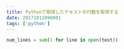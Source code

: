 ```yaml
---
title: Pythonで取得したテキストの行数を取得する
date: 20171011090001
tags: ['python']
---
```


```py
num_lines = sum(1 for line in open(text))
```
